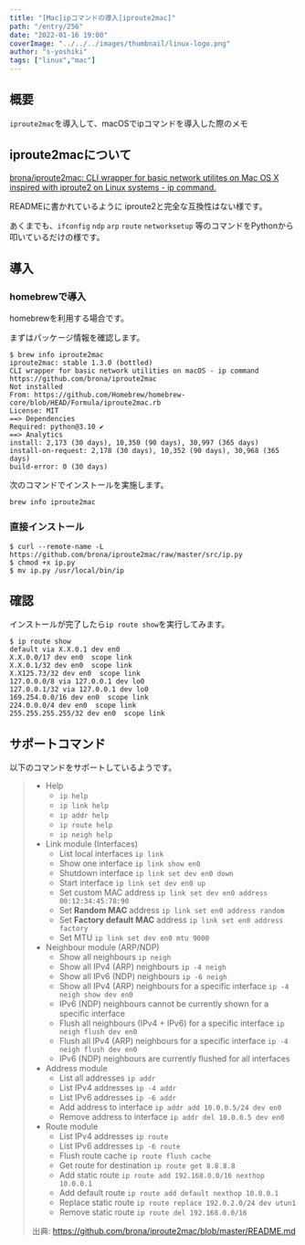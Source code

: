 ```yaml
---
title: "[Mac]ipコマンドの導入[iproute2mac]"
path: "/entry/256"
date: "2022-01-16 19:00"
coverImage: "../../../images/thumbnail/linux-logo.png"
author: "s-yoshiki"
tags: ["linux","mac"]
---
```


## 概要

`iproute2mac`を導入して、macOSでipコマンドを導入した際のメモ

## iproute2macについて

[brona/iproute2mac: CLI wrapper for basic network utilites on Mac OS X inspired with iproute2 on Linux systems - ip command.](https://github.com/brona/iproute2mac)

READMEに書かれているように iproute2と完全な互換性はない様です。

あくまでも、`ifconfig` `ndp` `arp` `route` `networksetup` 等のコマンドをPythonから叩いているだけの様です。

## 導入

### homebrewで導入

homebrewを利用する場合です。

まずはパッケージ情報を確認します。

```
$ brew info iproute2mac  
iproute2mac: stable 1.3.0 (bottled)
CLI wrapper for basic network utilities on macOS - ip command
https://github.com/brona/iproute2mac
Not installed
From: https://github.com/Homebrew/homebrew-core/blob/HEAD/Formula/iproute2mac.rb
License: MIT
==> Dependencies
Required: python@3.10 ✔
==> Analytics
install: 2,173 (30 days), 10,350 (90 days), 30,997 (365 days)
install-on-request: 2,178 (30 days), 10,352 (90 days), 30,968 (365 days)
build-error: 0 (30 days)
```

次のコマンドでインストールを実施します。

```
brew info iproute2mac 
```

### 直接インストール

```
$ curl --remote-name -L https://github.com/brona/iproute2mac/raw/master/src/ip.py
$ chmod +x ip.py
$ mv ip.py /usr/local/bin/ip
```

## 確認


インストールが完了したら`ip route show`を実行してみます。

```
$ ip route show
default via X.X.0.1 dev en0
X.X.0.0/17 dev en0  scope link
X.X.0.1/32 dev en0  scope link
X.X125.73/32 dev en0  scope link
127.0.0.0/8 via 127.0.0.1 dev lo0
127.0.0.1/32 via 127.0.0.1 dev lo0
169.254.0.0/16 dev en0  scope link
224.0.0.0/4 dev en0  scope link
255.255.255.255/32 dev en0  scope link
```

## サポートコマンド

以下のコマンドをサポートしているようです。

> * Help
>   * `ip help`
>   * `ip link help`
>   * `ip addr help`
>   * `ip route help`
>   * `ip neigh help`
> * Link module (Interfaces)
>   * List local interfaces `ip link`
>   * Show one interface `ip link show en0`
>   * Shutdown interface `ip link set dev en0 down`
>   * Start interface `ip link set dev en0 up`
>   * Set custom MAC address `ip link set dev en0 address 00:12:34:45:78:90`
>   * Set **Random MAC** address `ip link set en0 address random`
>   * Set **Factory default MAC** address `ip link set en0 address factory`
>   * Set MTU `ip link set dev en0 mtu 9000`
> * Neighbour module (ARP/NDP)
>   * Show all neighbours `ip neigh`
>   * Show all IPv4 (ARP) neighbours `ip -4 neigh`
>   * Show all IPv6 (NDP) neighbours `ip -6 neigh`
>   * Show all IPv4 (ARP) neighbours for a specific interface `ip -4 neigh show dev en0`
>   * IPv6 (NDP) neighbours cannot be currently shown for a specific interface
>   * Flush all neighbours (IPv4 + IPv6) for a specific interface `ip neigh flush dev en0`
>   * Flush all IPv4 (ARP) neighbours for a specific interface `ip -4 neigh flush dev en0`
>   * IPv6 (NDP) neighbours are currently flushed for all interfaces
> * Address module
>   * List all addresses `ip addr`
>   * List IPv4 addresses `ip -4 addr`
>   * List IPv6 addresses `ip -6 addr`
>   * Add address to interface `ip addr add 10.0.0.5/24 dev en0`
>   * Remove address to interface `ip addr del 10.0.0.5 dev en0`
> * Route module
>   * List IPv4 addresses `ip route`
>   * List IPv6 addresses `ip -6 route`
>   * Flush route cache `ip route flush cache`
>   * Get route for destination `ip route get 8.8.8.8`
>   * Add static route `ip route add 192.168.0.0/16 nexthop 10.0.0.1`
>   * Add default route `ip route add default nexthop 10.0.0.1`
>   * Replace static route `ip route replace 192.0.2.0/24 dev utun1`
>   * Remove static route `ip route del 192.168.0.0/16`
>
> 出典: https://github.com/brona/iproute2mac/blob/master/README.md
